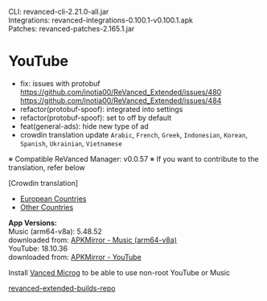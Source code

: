 CLI: revanced-cli-2.21.0-all.jar  
Integrations: revanced-integrations-0.100.1-v0.100.1.apk  
Patches: revanced-patches-2.165.1.jar  

YouTube
==
- fix: issues with protobuf https://github.com/inotia00/ReVanced_Extended/issues/480 https://github.com/inotia00/ReVanced_Extended/issues/484
- refactor(protobuf-spoof): integrated into settings
- refactor(protobuf-spoof): set to off by default
- feat(general-ads): hide new type of ad
- crowdin translation update
`Arabic`, `French`, `Greek`, `Indonesian`, `Korean`, `Spanish`, `Ukrainian`, `Vietnamese`


※ Compatible ReVanced Manager: v0.0.57
※ If you want to contribute to the translation, refer below

[Crowdin translation]
- [European Countries](https://crowdin.com/project/revancedextendedeu)
- [Other Countries](https://crowdin.com/project/revancedextended)
  
**App Versions:**  
Music (arm64-v8a): 5.48.52  
downloaded from: [APKMirror - Music (arm64-v8a)](https://www.apkmirror.com/apk/google-inc/youtube-music/youtube-music-5-48-52-release/youtube-music-5-48-52-android-apk-download/)  
YouTube: 18.10.36  
downloaded from: [APKMirror - YouTube](https://www.apkmirror.com/apk/google-inc/youtube/youtube-18-10-36-release/youtube-18-10-36-android-apk-download/)  

Install [Vanced Microg](https://github.com/inotia00/VancedMicroG/releases) to be able to use non-root YouTube or Music  

[revanced-extended-builds-repo](https://github.com/E85Addict/revanced-extended-builds)  
